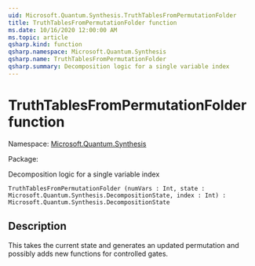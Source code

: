 ```yaml
---
uid: Microsoft.Quantum.Synthesis.TruthTablesFromPermutationFolder
title: TruthTablesFromPermutationFolder function
ms.date: 10/16/2020 12:00:00 AM
ms.topic: article
qsharp.kind: function
qsharp.namespace: Microsoft.Quantum.Synthesis
qsharp.name: TruthTablesFromPermutationFolder
qsharp.summary: Decomposition logic for a single variable index
---
```


# TruthTablesFromPermutationFolder function

Namespace: [Microsoft.Quantum.Synthesis](xref:Microsoft.Quantum.Synthesis)

Package: [](https://nuget.org/packages/)


Decomposition logic for a single variable index

```Q#
TruthTablesFromPermutationFolder (numVars : Int, state : Microsoft.Quantum.Synthesis.DecompositionState, index : Int) : Microsoft.Quantum.Synthesis.DecompositionState
```


## Description

This takes the current state and generates an updated permutationand possibly adds new functions for controlled gates.